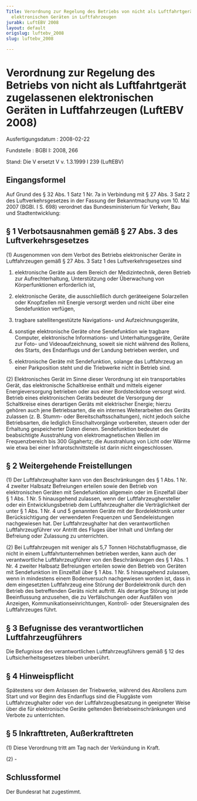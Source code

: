 ```yaml
---
Title: Verordnung zur Regelung des Betriebs von nicht als Luftfahrtgerät zugelassenen
  elektronischen Geräten in Luftfahrzeugen
jurabk: LuftEBV 2008
layout: default
origslug: luftebv_2008
slug: luftebv_2008

---
```


# Verordnung zur Regelung des Betriebs von nicht als Luftfahrtgerät zugelassenen elektronischen Geräten in Luftfahrzeugen (LuftEBV 2008)

Ausfertigungsdatum
:   2008-02-22

Fundstelle
:   BGBl I: 2008, 266

Stand: Die V ersetzt V v. 1.3.1999 I 239 (LuftEBV)

## Eingangsformel

Auf Grund des § 32 Abs. 1 Satz 1 Nr. 7a in Verbindung mit § 27 Abs. 3
Satz 2 des Luftverkehrsgesetzes in der Fassung der Bekanntmachung vom
10\. Mai 2007 (BGBl. I S. 698) verordnet das Bundesministerium für
Verkehr, Bau und Stadtentwicklung:


## § 1 Verbotsausnahmen gemäß § 27 Abs. 3 des Luftverkehrsgesetzes

(1) Ausgenommen von dem Verbot des Betriebs elektronischer Geräte in
Luftfahrzeugen gemäß § 27 Abs. 3 Satz 1 des Luftverkehrsgesetzes sind

1.  elektronische Geräte aus dem Bereich der Medizintechnik, deren Betrieb
    zur Aufrechterhaltung, Unterstützung oder Überwachung von
    Körperfunktionen erforderlich ist,


2.  elektronische Geräte, die ausschließlich durch geräteeigene
    Solarzellen oder Knopfzellen mit Energie versorgt werden und nicht
    über eine Sendefunktion verfügen,


3.  tragbare satellitengestützte Navigations- und Aufzeichnungsgeräte,


4.  sonstige elektronische Geräte ohne Sendefunktion wie tragbare
    Computer, elektronische Informations- und Unterhaltungsgeräte, Geräte
    zur Foto- und Videoaufzeichnung, soweit sie nicht während des Rollens,
    des Starts, des Endanflugs und der Landung betrieben werden, und


5.  elektronische Geräte mit Sendefunktion, solange das Luftfahrzeug an
    einer Parkposition steht und die Triebwerke nicht in Betrieb sind.




(2) Elektronisches Gerät im Sinne dieser Verordnung ist ein
transportables Gerät, das elektronische Schaltkreise enthält und
mittels eigener Energieversorgung betrieben oder aus einer
Bordsteckdose versorgt wird. Betrieb eines elektronischen Geräts
bedeutet die Versorgung der Schaltkreise eines derartigen Geräts mit
elektrischer Energie; hierzu gehören auch jene Betriebsarten, die ein
internes Weiterarbeiten des Geräts zulassen (z. B. Stumm- oder
Bereitschaftsschaltungen), nicht jedoch solche Betriebsarten, die
lediglich Einschaltvorgänge vorbereiten, steuern oder der Erhaltung
gespeicherter Daten dienen. Sendefunktion bedeutet die beabsichtigte
Ausstrahlung von elektromagnetischen Wellen im Frequenzbereich bis 300
Gigahertz; die Ausstrahlung von Licht oder Wärme wie etwa bei einer
Infrarotschnittstelle ist darin nicht eingeschlossen.


## § 2 Weitergehende Freistellungen

(1) Der Luftfahrzeughalter kann von den Beschränkungen des § 1 Abs. 1
Nr. 4 zweiter Halbsatz Befreiungen erteilen sowie den Betrieb von
elektronischen Geräten mit Sendefunktion allgemein oder im Einzelfall
über § 1 Abs. 1 Nr. 5 hinausgehend zulassen, wenn der
Luftfahrzeughersteller oder ein Entwicklungsbetrieb dem
Luftfahrzeughalter die Verträglichkeit der unter § 1 Abs. 1 Nr. 4 und
5 genannten Geräte mit der Bordelektronik unter Berücksichtigung der
verwendeten Frequenzen und Sendeleistungen nachgewiesen hat. Der
Luftfahrzeughalter hat den verantwortlichen Luftfahrzeugführer vor
Antritt des Fluges über Inhalt und Umfang der Befreiung oder Zulassung
zu unterrichten.

(2) Bei Luftfahrzeugen mit weniger als 5,7 Tonnen Höchstabflugmasse,
die nicht in einem Luftfahrtunternehmen betrieben werden, kann auch
der verantwortliche Luftfahrzeugführer von den Beschränkungen des § 1
Abs. 1 Nr. 4 zweiter Halbsatz Befreiungen erteilen sowie den Betrieb
von Geräten mit Sendefunktion im Einzelfall über § 1 Abs. 1 Nr. 5
hinausgehend zulassen, wenn in mindestens einem Bodenversuch
nachgewiesen worden ist, dass in dem eingesetzten Luftfahrzeug eine
Störung der Bordelektronik durch den Betrieb des betreffenden Geräts
nicht auftritt. Als derartige Störung ist jede Beeinflussung
anzusehen, die zu Verfälschungen oder Ausfällen von Anzeigen,
Kommunikationseinrichtungen, Kontroll- oder Steuersignalen des
Luftfahrzeuges führt.


## § 3 Befugnisse des verantwortlichen Luftfahrzeugführers

Die Befugnisse des verantwortlichen Luftfahrzeugführers gemäß § 12 des
Luftsicherheitsgesetzes bleiben unberührt.


## § 4 Hinweispflicht

Spätestens vor dem Anlassen der Triebwerke, während des Abrollens zum
Start und vor Beginn des Endanflugs sind die Fluggäste vom
Luftfahrzeughalter oder von der Luftfahrzeugbesatzung in geeigneter
Weise über die für elektronische Geräte geltenden
Betriebseinschränkungen und Verbote zu unterrichten.


## § 5 Inkrafttreten, Außerkrafttreten

(1) Diese Verordnung tritt am Tag nach der Verkündung in Kraft.

(2) -


## Schlussformel

Der Bundesrat hat zugestimmt.

